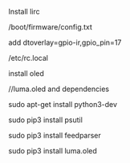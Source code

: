 Install lirc

/boot/firmware/config.txt

add  dtoverlay=gpio-ir,gpio_pin=17

/etc/rc.local

install oled

//luma.oled and dependencies

sudo apt-get install python3-dev

sudo pip3 install psutil

sudo pip3 install feedparser

sudo pip3 install luma.oled
